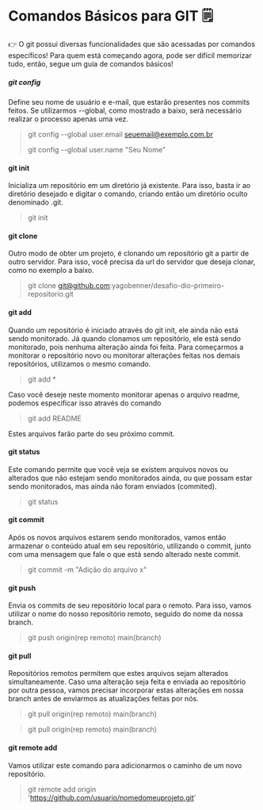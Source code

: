 # Comandos Básicos para GIT :spiral_notepad:

:point_right: O git possui diversas funcionalidades que são acessadas por comandos específicos! Para quem está começando agora, pode ser difícil memorizar tudo, então, segue um guia de comandos básicos!

##### git config

Define seu nome de usuário e e-mail, que estarão presentes nos commits feitos. Se utilizarmos --global, como mostrado a baixo, será necessário realizar o processo apenas uma vez.

> git config --global user.email seuemail@exemplo.com.br
> 
> git config --global user.name "Seu Nome"    

#### git init

Inicializa um repositório em um diretório já existente. Para isso, basta ir ao diretório desejado e digitar o comando, criando então um diretório oculto denominado .git. 

> git init

#### git clone

Outro modo de obter um projeto, é clonando um repositório git a partir de outro servidor. Para isso, você precisa da url do servidor que deseja clonar, como no exemplo a baixo.

> git clone git@github.com:yagobenner/desafio-dio-primeiro-repositorio.git

#### git add

Quando um repositório é iniciado através do git init, ele ainda não está sendo monitorado. Já quando clonamos um repositório, ele está sendo monitorado, pois nenhuma alteração ainda foi feita. Para começarmos a monitorar o repositório novo ou monitorar alterações feitas nos demais repositórios, utilizamos o mesmo comando.

> git add *

Caso você deseje neste momento monitorar apenas o arquivo readme, podemos especificar isso através do comando

> git add README

Estes arquivos farão parte do seu próximo commit.

#### git status

Este comando permite que você veja se existem arquivos novos ou alterados que não estejam sendo monitorados ainda, ou que possam estar sendo monitorados, mas ainda não foram enviados (commited).

> git status

#### git commit

Após os novos arquivos estarem sendo monitorados, vamos então armazenar o conteúdo atual em seu repositório, utilizando o commit, junto com uma mensagem que fale o que está sendo alterado neste commit.

> git commit -m "Adição do arquivo x"

#### git push

Envia os commits de seu repositório local para o remoto. Para isso, vamos utilizar o nome do nosso repositório remoto, seguido do nome da nossa branch.

> git push origin(rep remoto) main(branch)

#### git pull

Repositórios remotos permitem que estes arquivos sejam alterados simultaneamente. Caso uma alteração seja feita e enviada ao repositório por outra pessoa, vamos precisar incorporar estas alterações em nossa branch antes de enviarmos as atualizações feitas por nós.

> git pull origin(rep remoto) main(branch) 

> git pull origin(rep remoto) main(branch) 

#### git remote add

Vamos utilizar este comando para adicionarmos o caminho de um novo repositório.

> git remote add origin 'https://github.com/usuario/nomedomeuprojeto.git'